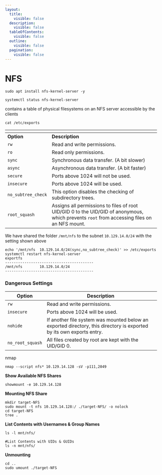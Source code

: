 ```yaml
---
layout:
  title:
    visible: false
  description:
    visible: false
  tableOfContents:
    visible: false
  outline:
    visible: false
  pagination:
    visible: false
---
```


# NFS

```
sudo apt install nfs-kernel-server -y
```

```
systemctl status nfs-kernel-server
```

contains a table of physical filesystems on an NFS server accessible by the clients

```
cat /etc/exports 
```

<table data-header-hidden data-full-width="true"><thead><tr><th></th><th></th></tr></thead><tbody><tr><td><strong>Option</strong></td><td><strong>Description</strong></td></tr><tr><td><code>rw</code></td><td>Read and write permissions.</td></tr><tr><td><code>ro</code></td><td>Read only permissions.</td></tr><tr><td><code>sync</code></td><td>Synchronous data transfer. (A bit slower)</td></tr><tr><td><code>async</code></td><td>Asynchronous data transfer. (A bit faster)</td></tr><tr><td><code>secure</code></td><td>Ports above 1024 will not be used.</td></tr><tr><td><code>insecure</code></td><td>Ports above 1024 will be used.</td></tr><tr><td><code>no_subtree_check</code></td><td>This option disables the checking of subdirectory trees.</td></tr><tr><td><code>root_squash</code></td><td>Assigns all permissions to files of root UID/GID 0 to the UID/GID of anonymous, which prevents <code>root</code> from accessing files on an NFS mount.</td></tr></tbody></table>

We have shared the folder `/mnt/nfs` to the subnet `10.129.14.0/24` with the setting shown above

```
echo '/mnt/nfs  10.129.14.0/24(sync,no_subtree_check)' >> /etc/exports
systemctl restart nfs-kernel-server 
exportfs
-----------------------------------------
/mnt/nfs      	10.129.14.0/24
-----------------------------------------
```

### Dangerous Settings

| **Option**       | **Description**                                                                                                      |
| ---------------- | -------------------------------------------------------------------------------------------------------------------- |
| `rw`             | Read and write permissions.                                                                                          |
| `insecure`       | Ports above 1024 will be used.                                                                                       |
| `nohide`         | If another file system was mounted below an exported directory, this directory is exported by its own exports entry. |
| `no_root_squash` | All files created by root are kept with the UID/GID 0.                                                               |

nmap

```
nmap --script nfs* 10.129.14.128 -sV -p111,2049
```

**Show Available NFS Shares**

```
showmount -e 10.129.14.128
```

**Mounting NFS Share**

```
mkdir target-NFS
sudo mount -t nfs 10.129.14.128:/ ./target-NFS/ -o nolock
cd target-NFS
tree .
```

**List Contents with Usernames & Group Names**

```
ls -l mnt/nfs/

#List Contents with UIDs & GUIDs
ls -n mnt/nfs/
```

**Unmounting**

```
cd ..
sudo umount ./target-NFS
```
